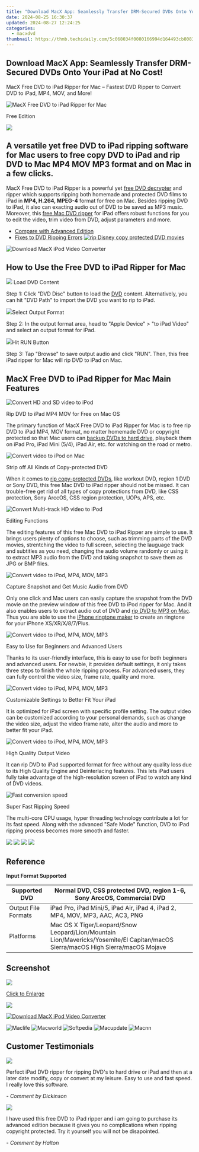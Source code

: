 ```yaml
---
title: "Download MacX App: Seamlessly Transfer DRM-Secured DVDs Onto Your iPad at No Cost!"
date: 2024-08-25 16:30:37
updated: 2024-08-27 12:24:25
categories:
  - macxdvd
thumbnail: https://thmb.techidaily.com/5c068034f0080166994d164493cb808318b6f6a0f4d45de0f56404a9b7904a53.jpg
---
```


## Download MacX App: Seamlessly Transfer DRM-Secured DVDs Onto Your iPad at No Cost!

MacX Free DVD to iPad Ripper for Mac – Fastest DVD Ripper to Convert DVD to iPad, MP4, MOV, and More! 

![MacX Free DVD to iPad Ripper for Mac](https://www.macxdvd.com/dvd-to-ipad-ripper-for-mac-free/../face/dvd-ipad-ripper-mac.jpg) 

Free Edition

![](https://www.macxdvd.com/dvd-to-ipad-ripper-for-mac-free/../image-jp/flag.png) 

## A versatile yet free DVD to iPad ripping software for Mac users to free copy DVD to iPad and rip DVD to Mac MP4 MOV MP3 format and on Mac in a few clicks.

MacX Free DVD to iPad Ripper is a powerful yet [free DVD decrypter](https://tools.techidaily.com/macxdvd/products/) and ripper which supports ripping both homemade and protected DVD films to iPad in **MP4, H.264, MPEG-4** format for free on Mac. Besides ripping DVD to iPad, it also can exacting audio out of DVD to be saved as MP3 music. Moreover, this [free Mac DVD ripper](https://tools.techidaily.com/macxdvd/products/) for iPad offers robust functions for you to edit the video, trim video from DVD, adjust parameters and more.

* [Compare with Advanced Edition](https://tools.techidaily.com/macxdvd/products/)
* [Fixes to DVD Ripping Errors](https://tools.techidaily.com/macxdvd/products/)
[![rip Disney copy protected DVD movies](https://www.macxdvd.com/dvd-to-ipad-ripper-for-mac-free/../image/macxdvdpro-banner-mini.jpg)](https://tools.techidaily.com/macxdvd/products/) 

![Download MacX iPod Video Converter](https://www.macxdvd.com/dvd-to-ipad-ripper-for-mac-free/../image/bottom-download-big.jpg) 

## How to Use the Free DVD to iPad Ripper for Mac

![](https://www.macxdvd.com/dvd-to-ipad-ripper-for-mac-free/../i-pic/1.png) Load DVD Content 

Step 1: Click "DVD Disc" button to load the [DVD](https://tools.techidaily.com/macxdvd/products/) content. Alternatively, you can hit "DVD Path" to import the DVD you want to rip to iPad.

![](https://www.macxdvd.com/dvd-to-ipad-ripper-for-mac-free/../i-pic/2.png)Select Output Format 

Step 2: In the output format area, head to "Apple Device" > "to iPad Video" and select an output format for iPad.

![](https://www.macxdvd.com/dvd-to-ipad-ripper-for-mac-free/../i-pic/3.png)Hit RUN Button

Step 3: Tap "Browse" to save output audio and click "RUN". Then, this free iPad ripper for Mac will rip DVD to iPad on Mac. 

## MacX Free DVD to iPad Ripper for Mac Main Features

![Convert HD and SD video to iPod](https://www.macxdvd.com/dvd-to-ipad-ripper-for-mac-free/image/1.jpg) 

Rip DVD to iPad MP4 MOV for Free on Mac OS

The primary function of MacX Free DVD to iPad Ripper for Mac is to free rip DVD to iPad MP4, MOV format, no matter homemade DVD or copyright protected so that Mac users can [backup DVDs to hard drive](https://tools.techidaily.com/macxdvd/products/), playback them on iPad Pro, iPad Mini (5/4), iPad Air, etc. for watching on the road or metro.

![Convert video to iPod on Mac](https://www.macxdvd.com/dvd-to-ipad-ripper-for-mac-free/image/2.jpg) 

Strip off All Kinds of Copy-protected DVD

When it comes to [rip copy-protected DVDs](https://tools.techidaily.com/macxdvd/products/), like workout DVD, region 1 DVD or Sony DVD, this free Mac DVD to iPad ripper should not be missed. It can trouble-free get rid of all types of copy protections from DVD, like CSS protection, Sony ArccOS, CSS region protection, UOPs, APS, etc.

![Convert Multi-track HD video to iPod](https://www.macxdvd.com/dvd-to-ipad-ripper-for-mac-free/image/3.jpg) 

Editing Functions

The editing features of this free Mac DVD to iPad Ripper are simple to use. It brings users plenty of options to choose, such as trimming parts of the DVD movies, strentching the video to full screen, selecting the lauguage track and subtitles as you need, changing the audio volume randomly or using it to extract MP3 audio from the DVD and taking snapshot to save them as JPG or BMP files.

![Convert video to iPod, MP4, MOV, MP3](https://www.macxdvd.com/dvd-to-ipad-ripper-for-mac-free/image/8.jpg) 

Capture Snapshot and Get Music Audio from DVD

Only one click and Mac users can easily capture the snapshot from the DVD movie on the preview window of this free DVD to iPod ripper for Mac. And it also enables users to extract audio out of DVD and [rip DVD to MP3 on Mac](https://tools.techidaily.com/macxdvd/products/). Thus you are able to use the [iPhone ringtone maker](https://tools.techidaily.com/macxdvd/products/) to create an ringtone for your iPhone XS/XR/X/8/7/Plus.

![Convert video to iPod, MP4, MOV, MP3](https://www.macxdvd.com/dvd-to-ipad-ripper-for-mac-free/image/5.jpg) 

Easy to Use for Beginners and Advanced Users

Thanks to its user-friendly interface, this is easy to use for both beginners and advanced users. For newbie, it provides default settings, it only takes three steps to finish the whole ripping process. For advanced users, they can fully control the video size, frame rate, quality and more.

![Convert video to iPod, MP4, MOV, MP3](https://www.macxdvd.com/dvd-to-ipad-ripper-for-mac-free/image/4.jpg) 

Customizable Settings to Better Fit Your iPad

It is optimized for iPad screen with specific profile setting. The output video can be customized according to your personal demands, such as change the video size, adjust the video frame rate, alter the audio and more to better fit your iPad.

![Convert video to iPod, MP4, MOV, MP3](https://www.macxdvd.com/dvd-to-ipad-ripper-for-mac-free/image/7.jpg) 

High Quality Output Video

It can rip DVD to iPad supported format for free without any quality loss due to its High Quality Engine and Deinterlacing features. This lets iPad users fully take advantage of the high-resolution screen of iPad to watch any kind of DVD videos.

![Fast conversion speed](https://www.macxdvd.com/dvd-to-ipad-ripper-for-mac-free/image/6.jpg) 

Super Fast Ripping Speed

The multi-core CPU usage, hyper threading technology contribute a lot for its fast speed. Along with the advanced "Safe Mode" function, DVD to iPad ripping process becomes more smooth and faster.

![](https://www.macxdvd.com/dvd-to-ipad-ripper-for-mac-free/../i-pic/prd-ipad-logo.jpg) ![](https://www.macxdvd.com/dvd-to-ipad-ripper-for-mac-free/../i-pic/prd-itunes-logo.jpg) ![](https://www.macxdvd.com/dvd-to-ipad-ripper-for-mac-free/../i-pic/prd-quicktime-logo.jpg) ![](https://www.macxdvd.com/dvd-to-ipad-ripper-for-mac-free/../i-pic/prd-youtube-logo.jpg) 

## Reference

**Input Format Supported**

| Supported DVD       | Normal DVD, CSS protected DVD, region 1-6, Sony ArccOS, Commercial DVD                                                           |
| ------------------- | -------------------------------------------------------------------------------------------------------------------------------- |
| Output File Formats | iPad Pro, iPad Mini/5, iPad Air, iPad 4, iPad 2, MP4, MOV, MP3, AAC, AC3, PNG                                                    |
| Platforms           | Mac OS X Tiger/Leopard/Snow Leopard/Lion/Mountain Lion/Mavericks/Yosemite/El Capitan/macOS Sierra/macOS High Sierra/macOS Mojave |

## Screenshot

![](https://www.macxdvd.com/dvd-to-ipad-ripper-for-mac-free/image/screenshot.jpg)

[Click to Enlarge](https://tools.techidaily.com/macxdvd/products/)

![](https://www.macxdvd.com/dvd-to-ipad-ripper-for-mac-free/image/screenshot_02.jpg) 

[![Download MacX iPod Video Converter](https://www.macxdvd.com/dvd-to-ipad-ripper-for-mac-free/../image/bottom-download-big.jpg)](https://www.macxdvd.com/download/macx-free-dvd-to-ipad-ripper-for-mac.dmg)

![Maclife](https://www.macxdvd.com/dvd-to-ipad-ripper-for-mac-free/../i-pic/maclife.gif) ![Macworld](https://www.macxdvd.com/dvd-to-ipad-ripper-for-mac-free/../i-pic/macworld.gif) ![Softpedia](https://www.macxdvd.com/dvd-to-ipad-ripper-for-mac-free/../i-pic/softpedia.gif) ![Macupdate](https://www.macxdvd.com/dvd-to-ipad-ripper-for-mac-free/../i-pic/macupdate.gif) ![Macnn](https://www.macxdvd.com/dvd-to-ipad-ripper-for-mac-free/../i-pic/macnn.gif) 

## Customer Testimonials

![](https://www.macxdvd.com/dvd-to-ipad-ripper-for-mac-free/../image/customer-ico.jpg) 

Perfect iPad DVD ripper for ripping DVD's to hard drive or iPad and then at a later date modify, copy or convert at my leisure. Easy to use and fast speed. I really love this software.

_\- Comment by Dickinson_ 

![](https://www.macxdvd.com/dvd-to-ipad-ripper-for-mac-free/../image/customer-ico.jpg) 

I have used this free DVD to iPad ripper and i am going to purchase its advanced edition because it gives you no complications when ripping copyright protected. Try it yourself you will not be disapointed.

_\- Comment by Halton_

<ins class="adsbygoogle"
     style="display:block"
     data-ad-format="autorelaxed"
     data-ad-client="ca-pub-7571918770474297"
     data-ad-slot="1223367746"></ins>



<ins class="adsbygoogle"
     style="display:block"
     data-ad-client="ca-pub-7571918770474297"
     data-ad-slot="8358498916"
     data-ad-format="auto"
     data-full-width-responsive="true"></ins>

